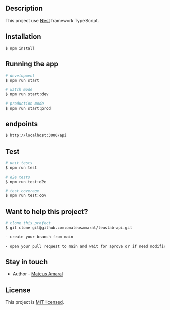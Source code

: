 
## Description

This project use [Nest](https://github.com/nestjs/nest) framework TypeScript.

## Installation

```bash
$ npm install
```

## Running the app

```bash
# development
$ npm run start

# watch mode
$ npm run start:dev

# production mode
$ npm run start:prod
```


## endpoints
 ```bash
$ http://localhost:3000/api
```


## Test

```bash
# unit tests
$ npm run test

# e2e tests
$ npm run test:e2e

# test coverage
$ npm run test:cov
```

## Want to help this project?

```bash
# clone this project 
$ git clone git@github.com:omateusamaral/teuslab-api.git

- create your branch from main

- open your pull request to main and wait for aprove or if need modification


```





## Stay in touch

- Author - [Mateus Amaral](https://www.linkedin.com/in/mateus-passos-amaral/)

## License

This project is [MIT licensed](LICENSE).
